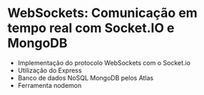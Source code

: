 # WebSockets: Comunicação em tempo real com Socket.IO e MongoDB

* Implementação do protocolo WebSockets com o Socket.io
* Utilização do Express
* Banco de dados NoSQL MongoDB pelos Atlas
* Ferramenta nodemon
